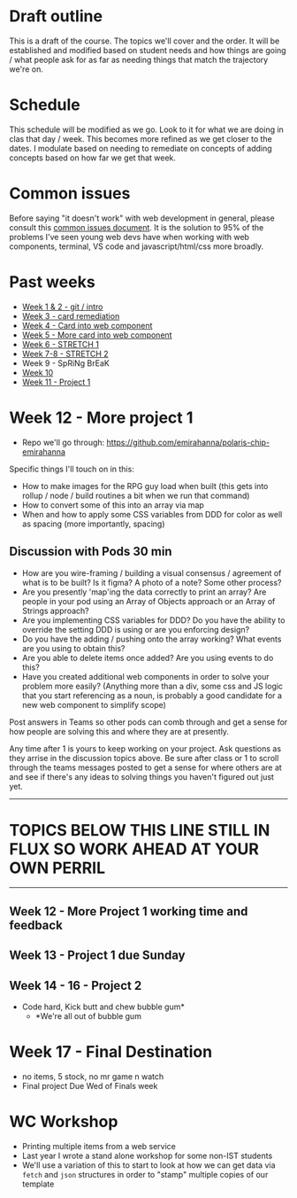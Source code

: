 # Draft outline
This is a draft of the course. The topics we'll cover and the order. It will be established and modified based on student needs and how things are going / what people ask for as far as needing things that match the trajectory we're on.

# Schedule
This schedule will be modified as we go. Look to it for what we are doing in clas that day / week. This becomes more refined as we get closer to the dates. I modulate based on needing to remediate on concepts of adding concepts based on how far we get that week.

# Common issues
Before saying "it doesn't work" with web development in general, please consult this [common issues document](common-issues.md). It is the solution to 95% of the problems I've seen young web devs have when working with web components, terminal, VS code and javascript/html/css more broadly.

# Past weeks
- [Week 1 & 2 - git / intro](sp24/week1-2.md)
- [Week 3 - card remediation](sp24/week3.md)
- [Week 4 - Card into web component](sp24/week4.md)
- [Week 5 - More card into web component](sp24/week5.md)
- [Week 6 - STRETCH 1](sp24/week6.md)
- [Week 7-8 - STRETCH 2](sp24/week7-8.md)
- Week 9 - SpRiNg BrEaK
- [Week 10](sp24/week10.md)
- [Week 11 - Project 1](sp24/week11.md)

# Week 12 - More project 1
- Repo we'll go through: https://github.com/emirahanna/polaris-chip-emirahanna

Specific things I'll touch on in this:
- How to make images for the RPG guy load when built (this gets into rollup / node / build routines a bit when we run that command)
- How to convert some of this into an array via map
- When and how to apply some CSS variables from DDD for color as well as spacing (more importantly, spacing)

## Discussion with Pods 30 min
- How are you wire-framing / building a visual consensus / agreement of what is to be built? Is it figma? A photo of a note? Some other process?
- Are you presently 'map'ing the data correctly to print an array? Are people in your pod using an Array of Objects approach or an Array of Strings approach?
- Are you implementing CSS variables for DDD? Do you have the ability to override the setting DDD is using or are you enforcing design?
- Do you have the adding / pushing onto the array working? What events are you using to obtain this?
- Are you able to delete items once added? Are you using events to do this?
- Have you created additional web components in order to solve your problem more easily? (Anything more than a div, some css and JS logic that you start referencing as a noun, is probably a good candidate for a new web component to simplify scope)

Post answers in Teams so other pods can comb through and get a sense for how people are solving this and where they are at presently.

Any time after 1 is yours to keep working on your project. Ask questions as they arrise in the discussion topics above. Be sure after class or 1 to scroll through the teams messages posted to get a sense for where others are at and see if there's any ideas to solving things you haven't figured out just yet.

---

# TOPICS BELOW THIS LINE STILL IN FLUX SO WORK AHEAD AT YOUR OWN PERRIL

---

## Week 12 - More Project 1 working time and feedback


## Week 13 - Project 1 due Sunday


## Week 14 - 16 - Project 2
- Code hard, Kick butt and chew bubble gum*
  - *We're all out of bubble gum

# Week 17 - Final Destination
- no items, 5 stock, no mr game n watch
- Final project Due Wed of Finals week

# WC Workshop
- Printing multiple items from a web service
- Last year I wrote a stand alone workshop for some non-IST students
- We'll use a variation of this to start to look at how we can get data via `fetch` and `json` structures in order to "stamp" multiple copies of our template
